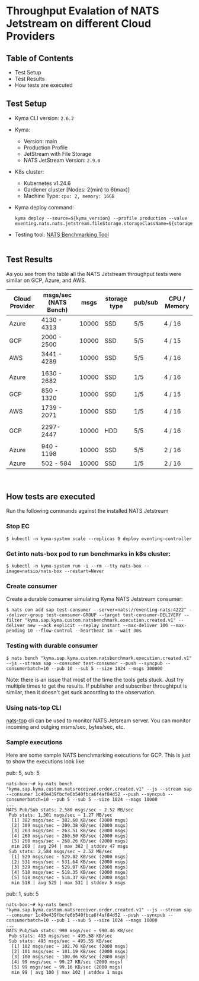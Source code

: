 # Throughput Evalation of NATS Jetstream on different Cloud Providers

## Table of Contents
- Test Setup
- Test Results
- How tests are executed

## Test Setup
* Kyma CLI version: `2.6.2`
* Kyma: 
  * Version: main 
  * Production Profile
  * JetStream with File Storage
  * NATS JetStream Version: `2.9.0` 
* K8s cluster:
  * Kubernetes v1.24.6
  * Gardener cluster [Nodes: 2(min) to 6(max)]
  * Machine Type: `cpu: 2, memory: 16GB`

* Kyma deploy command:
    ```
    kyma deploy --source=${kyma_version} --profile production --value eventing.nats.nats.jetstream.fileStorage.storageClassName=${storage_class_name}
    ```
* Testing tool: [NATS Benchmarking Tool](https://docs.nats.io/using-nats/nats-tools/nats_cli/natsbench)
<br/><br/>

## Test Results
As you see from the table all the NATS Jetstream throughput tests were similar on GCP, Azure, and AWS. 

| Cloud Provider | msgs/sec (NATS Bench) | msgs | storage type | pub/sub | CPU / Memory |
| --- | --- | --- | --- | --- | --- |
| Azure | 4130 - 4313 | 10000 | SSD | 5/5 | 4 / 16 |
| GCP | 2000 - 2500 | 10000 | SSD | 5/5 | 4 / 15 |
| AWS | 3441 - 4289 | 10000 | SSD | 5/5 | 4 / 16 |
|  |  |  |  |  |  |
| Azure | 1630 - 2682 | 10000 | SSD | 1/5 | 4 / 16 |
| GCP | 850  - 1320 | 10000 | SSD | 1/5 | 4 / 15 |
| AWS | 1739 - 2071 | 10000 | SSD | 1/5 | 4 / 16 |
|  |  |  |  |  |  |
| GCP | 2297-2447 | 10000 | HDD | 5/5 | 4 / 16 |
|  |  |  |  |  |  |
| Azure | 940   - 1198 | 10000 | SSD | 5/5 | 2 / 16 |
| Azure | 502  - 584 | 10000 | SSD | 1/5 | 2 / 16 |
<br/>

## How tests are executed
Run the following commands against the installed NATS Jetstream

### Stop EC

```
$ kubectl -n kyma-system scale --replicas 0 deploy eventing-controller
```

### Get into nats-box pod to run benchmarks in k8s cluster:
```
$ kubectl -n kyma-system run -i --rm --tty nats-box --image=natsio/nats-box --restart=Never
```
### Create consumer
Create a durable consumer simulating Kyma NATS Jetstream consumer:
```
$ nats con add sap test-consumer --server=nats://eventing-nats:4222" --deliver-group test-consumer-GROUP --target test-consumer-DELIVERY --filter "kyma.sap.kyma.custom.natsbenchmark.execution.created.v1" --deliver new --ack explicit --replay instant --max-deliver 100 --max-pending 10 --flow-control --heartbeat 1m --wait 30s
```

### Testing with durable consumer
```
$ nats bench "kyma.sap.kyma.custom.natsbenchmark.execution.created.v1" --js --stream sap --consumer test-consumer --push --syncpub --consumerbatch=10 --pub 10 --sub 5 --size 1024 --msgs 300000
```

Note: there is an issue that most of the time the tools gets stuck. Just try multiple times to get the results. If publisher and subscriber throughtput is similar, then it doesn't get suck according to the observation.

### Using nats-top CLI
[nats-top](https://docs.nats.io/using-nats/nats-tools/nats_top) cli can be used to monitor NATS Jetsream server. You can monitor incoming and outging msms/sec, bytes/sec, etc.

### Sample executions
Here are some sample NATS benchmarking executions for GCP. This is just to show the executions look like:

pub: 5, sub: 5
```
nats-box:~# ky-nats bench "kyma.sap.kyma.custom.natsreceiver.order.created.v1" --js --stream sap --consumer 1c40e439fbcfe6b540fbca6f4af84d52 --push --syncpub --consumerbatch=10 --pub 5 --sub 5 --size 1024 --msgs 10000
...
NATS Pub/Sub stats: 2,580 msgs/sec ~ 2.52 MB/sec
 Pub stats: 1,301 msgs/sec ~ 1.27 MB/sec
  [1] 382 msgs/sec ~ 382.60 KB/sec (2000 msgs)
  [2] 309 msgs/sec ~ 309.38 KB/sec (2000 msgs)
  [3] 263 msgs/sec ~ 263.51 KB/sec (2000 msgs)
  [4] 260 msgs/sec ~ 260.50 KB/sec (2000 msgs)
  [5] 260 msgs/sec ~ 260.26 KB/sec (2000 msgs)
  min 260 | avg 294 | max 382 | stddev 47 msgs
 Sub stats: 2,584 msgs/sec ~ 2.52 MB/sec
  [1] 529 msgs/sec ~ 529.82 KB/sec (2000 msgs)
  [2] 531 msgs/sec ~ 531.64 KB/sec (2000 msgs)
  [3] 529 msgs/sec ~ 529.07 KB/sec (2000 msgs)
  [4] 518 msgs/sec ~ 518.35 KB/sec (2000 msgs)
  [5] 518 msgs/sec ~ 518.37 KB/sec (2000 msgs)
  min 518 | avg 525 | max 531 | stddev 5 msgs
```
pub: 1, sub: 5
```
nats-box:~# ky-nats bench "kyma.sap.kyma.custom.natsreceiver.order.created.v1" --js --stream sap --consumer 1c40e439fbcfe6b540fbca6f4af84d52 --push --syncpub --consumerbatch=10 --pub 1 --sub 5 --size 1024 --msgs 10000
...
NATS Pub/Sub stats: 990 msgs/sec ~ 990.46 KB/sec
 Pub stats: 495 msgs/sec ~ 495.58 KB/sec
 Sub stats: 495 msgs/sec ~ 495.55 KB/sec
  [1] 102 msgs/sec ~ 102.70 KB/sec (2000 msgs)
  [2] 101 msgs/sec ~ 101.19 KB/sec (2000 msgs)
  [3] 100 msgs/sec ~ 100.06 KB/sec (2000 msgs)
  [4] 99 msgs/sec ~ 99.27 KB/sec (2000 msgs)
  [5] 99 msgs/sec ~ 99.16 KB/sec (2000 msgs)
  min 99 | avg 100 | max 102 | stddev 1 msgs
```
